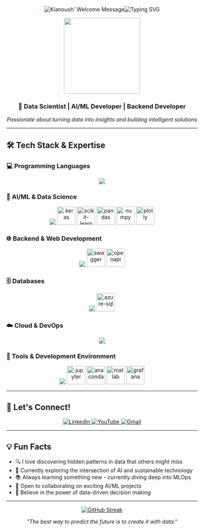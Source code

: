 
<p align="center">
		<img alt="Kianoush' Welcome Message"
			 <a href="https://git.io/typing-svg"><img src="https://readme-typing-svg.herokuapp.com?font=Fira+Code&duration=7000&pause=10000&center=true&width=435&lines=Hi+there!+I'm+Kianoush" alt="Typing SVG" /></a>
  <br />
</p>

<div align="center">
  <img src="https://media.giphy.com/media/v1.Y2lkPTc5MGI3NjExd2p0bm14eWVkeDl4YmdxMWFubjVydWpyY3R6ZjRnMGY5dmxqaWh3MyZlcD12MV9pbnRlcm5hbF9naWZfYnlfaWQmY3Q9Zw/hpF9R9M1PHN5e5liSx/giphy.gif" width="200" />
</div>

<div align="center">
  <h3>🚀 Data Scientist | AI/ML Developer | Backend Developer</h3>
  <p><em>Passionate about turning data into insights and building intelligent solutions</em></p>
</div>


---

## 🛠️ Tech Stack & Expertise

### 💻 Programming Languages
<p align="center">
  <img src="https://skillicons.dev/icons?i=python,cpp,react,html,bash,typescript&theme=dark" />
</p>

### 🔬 AI/ML & Data Science
<p align="center">
  <img src="https://skillicons.dev/icons?i=tensorflow,pytorch,opencv&theme=dark" />
  <img src="https://cdn.jsdelivr.net/gh/devicons/devicon@latest/icons/keras/keras-original.svg" height="48" alt="keras" />
  <img src="https://cdn.jsdelivr.net/gh/devicons/devicon@latest/icons/scikitlearn/scikitlearn-original.svg" height="48" alt="scikit-learn" />
  <img src="https://cdn.jsdelivr.net/gh/devicons/devicon@latest/icons/pandas/pandas-original-wordmark.svg" height="48" alt="pandas" />
  <img src="https://cdn.jsdelivr.net/gh/devicons/devicon@latest/icons/numpy/numpy-original.svg" height="48" alt="numpy" />
  <img src="https://cdn.jsdelivr.net/gh/devicons/devicon@latest/icons/plotly/plotly-original.svg" height="48" alt="plotly" />
</p>

### 🌐 Backend & Web Development
<p align="center">
  <img src="https://skillicons.dev/icons?i=django,flask&theme=dark" />
  <img src="https://cdn.jsdelivr.net/gh/devicons/devicon@latest/icons/swagger/swagger-original.svg" height="48" alt="swagger" />
  <img src="https://cdn.jsdelivr.net/gh/devicons/devicon@latest/icons/openapi/openapi-plain.svg" height="48" alt="openapi" />
</p>

### 🗄️ Databases
<p align="center">
  <img src="https://skillicons.dev/icons?i=postgresql,graphql&theme=dark" />
  <img src="https://cdn.jsdelivr.net/gh/devicons/devicon@latest/icons/azuresqldatabase/azuresqldatabase-original.svg" height="48" alt="azure-sql" />
</p>

### ☁️ Cloud & DevOps
<p align="center">
  <img src="https://skillicons.dev/icons?i=aws,azure,gcp,docker,git&theme=dark" />
</p>

### 🔧 Tools & Development Environment
<p align="center">
  <img src="https://skillicons.dev/icons?i=postman,powershell,linux,debian&theme=dark" />
  <img src="https://cdn.jsdelivr.net/gh/devicons/devicon@latest/icons/jupyter/jupyter-original-wordmark.svg" height="48" alt="jupyter" />
  <img src="https://cdn.jsdelivr.net/gh/devicons/devicon@latest/icons/anaconda/anaconda-original.svg" height="48" alt="anaconda" />
  <img src="https://cdn.jsdelivr.net/gh/devicons/devicon@latest/icons/matlab/matlab-original.svg" height="48" alt="matlab" />
  <img src="https://cdn.jsdelivr.net/gh/devicons/devicon@latest/icons/grafana/grafana-original.svg" height="48" alt="grafana" />
</p>

---

## 🤝 Let's Connect!

<div align="center">
  <a href="https://www.linkedin.com/in/kianoush-haratiannejadi/" target="_blank">
    <img src="https://img.shields.io/badge/LinkedIn-0077B5?style=for-the-badge&logo=linkedin&logoColor=white" alt="LinkedIn" />
  </a>
  <a href="https://www.youtube.com/@kianoushharatiannejadi5321/videos" target="_blank">
    <img src="https://img.shields.io/badge/YouTube-FF0000?style=for-the-badge&logo=youtube&logoColor=white" alt="YouTube" />
  </a>
  <a href="mailto:haratiank2@gmail.com">
    <img src="https://img.shields.io/badge/Gmail-D14836?style=for-the-badge&logo=gmail&logoColor=white" alt="Gmail" />
  </a>
</div>

---

## 💡 Fun Facts

- 🔍 I love discovering hidden patterns in data that others might miss
- 🤖 Currently exploring the intersection of AI and sustainable technology
- 📚 Always learning something new - currently diving deep into MLOps
- 🎯 Open to collaborating on exciting AI/ML projects
- 🌟 Believe in the power of data-driven decision making

---

<div align="center">
<a href="https://git.io/streak-stats"><img src="https://streak-stats.demolab.com?user=Kianoush-h&theme=github-dark&hide_border=true&mode=weekly&card_width=500" alt="GitHub Streak" /></a>
</div>

<div align="center">
  
  <p><em>"The best way to predict the future is to create it with data."</em></p>
</div>
